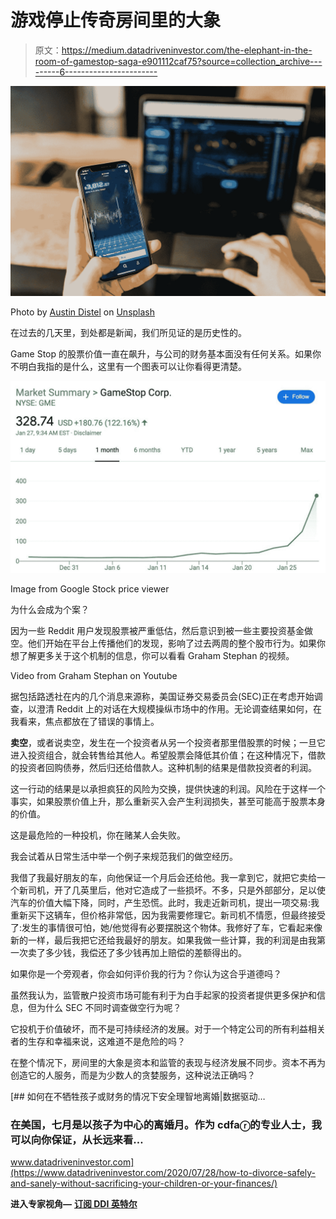 # 游戏停止传奇房间里的大象

> 原文：<https://medium.datadriveninvestor.com/the-elephant-in-the-room-of-gamestop-saga-e901112caf75?source=collection_archive---------6----------------------->

![](img/de683700578119e793a381a440e1c573.png)

Photo by [Austin Distel](https://unsplash.com/@austindistel?utm_source=medium&utm_medium=referral) on [Unsplash](https://unsplash.com?utm_source=medium&utm_medium=referral)

在过去的几天里，到处都是新闻，我们所见证的是历史性的。

Game Stop 的股票价值一直在飙升，与公司的财务基本面没有任何关系。如果你不明白我指的是什么，这里有一个图表可以让你看得更清楚。

![](img/0388a705dc106c14b9d53d035299004f.png)

Image from Google Stock price viewer

为什么会成为个案？

因为一些 Reddit 用户发现股票被严重低估，然后意识到被一些主要投资基金做空。他们开始在平台上传播他们的发现，影响了过去两周的整个股市行为。如果你想了解更多关于这个机制的信息，你可以看看 Graham Stephan 的视频。

Video from Graham Stephan on Youtube

据包括路透社在内的几个消息来源称，美国证券交易委员会(SEC)正在考虑开始调查，以澄清 Reddit 上的对话在大规模操纵市场中的作用。无论调查结果如何，在我看来，焦点都放在了错误的事情上。

**卖空**，或者说卖空，发生在一个投资者从另一个投资者那里借股票的时候；一旦它进入投资组合，就会转售给其他人。希望股票会降低其价值；在这种情况下，借款的投资者回购债券，然后归还给借款人。这种机制的结果是借款投资者的利润。

这一行动的结果是以承担疯狂的风险为交换，提供快速的利润。风险在于这样一个事实，如果股票价值上升，那么重新买入会产生利润损失，甚至可能高于股票本身的价值。

这是最危险的一种投机，你在赌某人会失败。

我会试着从日常生活中举一个例子来规范我们的做空经历。

我借了我最好朋友的车，向他保证一个月后会还给他。我一拿到它，就把它卖给一个新司机，开了几英里后，他对它造成了一些损坏。不多，只是外部部分，足以使汽车的价值大幅下降，同时，产生恐慌。此时，我走近新司机，提出一项交易:我重新买下这辆车，但价格非常低，因为我需要修理它。新司机不情愿，但最终接受了:发生的事情很可怕，她/他觉得有必要摆脱这个物体。我修好了车，它看起来像新的一样，最后我把它还给我最好的朋友。如果我做一些计算，我的利润是由我第一次卖了多少钱，我偿还了多少钱再加上赔偿的差额得出的。

如果你是一个旁观者，你会如何评价我的行为？你认为这合乎道德吗？

虽然我认为，监管散户投资市场可能有利于为白手起家的投资者提供更多保护和信息，但为什么 SEC 不同时调查做空行为呢？

它投机于价值破坏，而不是可持续经济的发展。对于一个特定公司的所有利益相关者的生存和幸福来说，这难道不是危险的吗？

在整个情况下，房间里的大象是资本和监管的表现与经济发展不同步。资本不再为创造它的人服务，而是为少数人的贪婪服务，这种说法正确吗？

[](https://www.datadriveninvestor.com/2020/07/28/how-to-divorce-safely-and-sanely-without-sacrificing-your-children-or-your-finances/) [## 如何在不牺牲孩子或财务的情况下安全理智地离婚|数据驱动…

### 在美国，七月是以孩子为中心的离婚月。作为 cdfaⓡ的专业人士，我可以向你保证，从长远来看…

www.datadriveninvestor.com](https://www.datadriveninvestor.com/2020/07/28/how-to-divorce-safely-and-sanely-without-sacrificing-your-children-or-your-finances/) 

**进入专家视角—** [**订阅 DDI 英特尔**](https://datadriveninvestor.com/ddi-intel)